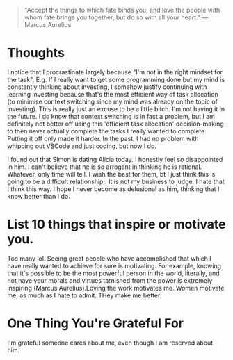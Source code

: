 
> \"Accept the things to which fate binds you, and love the people with whom fate brings you together, but do so with all your heart.\" — Marcus Aurelius

# Thoughts
I notice that I procrastinate largely because "I'm not in the right mindset for the task". E.g. If I really want to get some programming done but my mind is constantly thinking about investing, I somehow justify continuing with learning investing because that's the most efficient way of task allocation (to minimise context switching since my mind was already on the topic of investing). This is really just an excuse to be a little bitch. I'm not having it in the future. I do know that context switching is in fact a problem, but I am definitely not better off using this 'efficient task allocation' decision-making to then never actually complete the tasks I really wanted to complete. Putting it off only made it harder. In the past, I had no problem with whipping out VSCode and just coding, but now I do.

I found out that SImon is dating Alicia today. I honestly feel so disappointed in him. I can't believe that he is so arrogant in thinking he is rational. Whatever, only time will tell. I wish the best for them, bt I just think this is going to be a difficult relationship;. It is not my business to judge. I hate that I think this way. I hope I never become as delusional as him, thinking that I know better than I do.

# List 10 things that inspire or motivate you.
Too many lol. Seeing great people who have accomplished that which I have really wanted to achieve for sure is motivating. For example, knowing that it's possible to be the most powerful person in the world, literally, and not have your morals and virtues tarnished from the power is extremely inspiring (Marcus Aurelius).Loving the work motivates me. Women motivate me, as much as I hate to admit. THey make me better.

# One Thing You're Grateful For

I'm grateful someone cares about me, even though I am reserved about him.